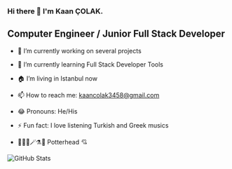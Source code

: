 ### Hi there 👋 I'm Kaan ÇOLAK.

## Computer Engineer / Junior Full Stack Developer

- 🔭 I’m currently working on several projects
- 🌱 I’m currently learning Full Stack Developer Tools
- 🏠 I’m living in Istanbul now
- 📫 How to reach me: kaancolak3458@gmail.com
- 😂 Pronouns: He/His
- ⚡ Fun fact: I love listening Turkish and Greek musics

- 🏰👨‍🏫🪄⚗️🐍 Potterhead 💘

![GitHub Stats](https://github-readme-stats.vercel.app/api?username=kaanxcolak&theme=radical)

